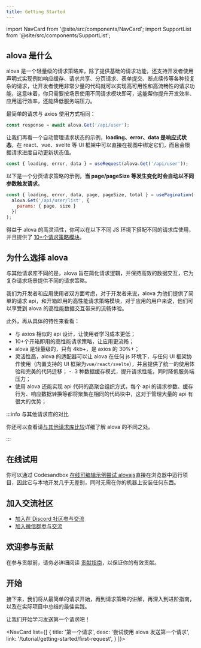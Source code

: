 ```yaml
---
title: Getting Started
---
```


import NavCard from '@site/src/components/NavCard';
import SupportList from '@site/src/components/SupportList';

## alova 是什么

alova 是一个轻量级的请求策略库，除了提供基础的请求功能，还支持开发者使用声明式实现例如响应缓存、请求共享、分页请求、表单提交、断点续传等各种较复杂的请求，让开发者使用非常少量的代码就可以实现高可用性和高流畅性的请求功能，这意味着，你只需要按场景使用不同请求模块即可，这能帮你提升开发效率、应用运行效率，还能降低服务端压力。

最简单的请求与 axios 使用方式相同：

```javascript
const response = await alova.Get('/api/user');
```

让我们再看一个自动管理请求状态的示例，**loading、error、data 是响应式状态**，在 react、vue、svelte 等 UI 框架中可以直接在视图中绑定它们，而且会根据请求进度自动更新状态值。

```javascript
const { loading, error, data } = useRequest(alova.Get('/api/user'));
```

以下是一个分页请求策略的示例，**当 page/pageSize 等发生变化时会自动以不同参数触发请求**。

```javascript
const { loading, error, data, page, pageSize, total } = usePagination((page, size) =>
  alova.Get('/api/user/list', {
    params: { page, size }
  })
);
```

得益于 alova 的高灵活性，你可以在以下不同 JS 环境下搭配不同的请求库使用，并且提供了 [10+个请求策略模块](/category/strategy)。

<SupportList showStatus></SupportList>

## 为什么选择 alova

与其他请求库不同的是，alova 旨在简化请求逻辑，并保持高效的数据交互，它为复杂请求场景提供不同的请求策略。

我们为开发者和应用使用者双方面考虑，对于开发者来说，alova 为他们提供了简单的请求 api，和开箱即用的高性能请求策略模块，对于应用的用户来说，他们可以享受到 alova 的高性能数据交互带来的流畅体验。

此外，再从具体的特性来看看：

- 与 axios 相似的 api 设计，让使用者学习成本更低；
- 10+个开箱即用的高性能请求策略，让应用更流畅；
- alova 是轻量级的，只有 4kb+，是 axios 的 30%+；
- 灵活性高，alova 的适配器可以让 alova 在任何 js 环境下，与任何 UI 框架协作使用（内置支持的 UI 框架为`vue/react/svelte`），并且提供了统一的使用体验和完美的代码迁移；
  -. 3 种数据缓存模式，提升请求性能，同时降低服务端压力；
- 使用 alova 还能实现 api 代码的高聚合组织方式，每个 api 的请求参数、缓存行为、响应数据转换等都将聚集在相同的代码块中，这对于管理大量的 api 有很大的优势；

:::info 与其他请求库的对比

你还可以查看请[与其他请求库比较](/tutorial/others/comparison)详细了解 alova 的不同之处。

:::

## 在线试用

你可以通过 Codesandbox [在线可编辑示例尝试 alovajs](/category/examples)直接在浏览器中运行项目，因此它与本地开发几乎无差别，同时无需在你的机器上安装任何东西。

## 加入交流社区

- [加入在 Discord 社区参与交流](https://discord.gg/S47QGJgkVb)
- [加入微信群参与交流](/img/wechat_qrcode.jpg)

## 欢迎参与贡献

在参与贡献前，请务必详细阅读 [贡献指南](/contributing/overview)，以保证你的有效贡献。

## 开始

接下来，我们将从最简单的请求开始，再到请求策略的讲解，再深入到进阶指南，以及在实际项目中总结的最佳实践。

让我们开始学习发送第一个请求吧！

<NavCard list={[
{
title: '第一个请求',
desc: '尝试使用 alova 发送第一个请求',
link: '/tutorial/getting-started/first-request',
}
]}></NavCard>
